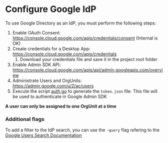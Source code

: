 # Configure Google IdP

To use Google Directory as an IdP, you must perform the following steps:

1. Enable OAuth Consent: https://console.cloud.google.com/apis/credentials/consent (Internal is OK)
2. Create credentials for a Desktop App: https://console.cloud.google.com/apis/credentials
   1. Download your credentials file and save it in the project root folder
3. Enable Admin SDK API: https://console.cloud.google.com/apis/api/admin.googleapis.com/overview
4. Administrate Users and OrgUnits: https://admin.google.com/u/2/ac/users
5. Execute the script [auth.go](../tools/google/auth.go) to generate the `token.json` file. This file will be used to authenticate in Google Admin SDK

**A user can only be assigned to one OrgUnit at a time**

### Additional flags

To add a filter to the IdP search, you can use the `-query` flag refering to the [Google Users Search Documentation](https://developers.google.com/admin-sdk/directory/v1/guides/search-users)
